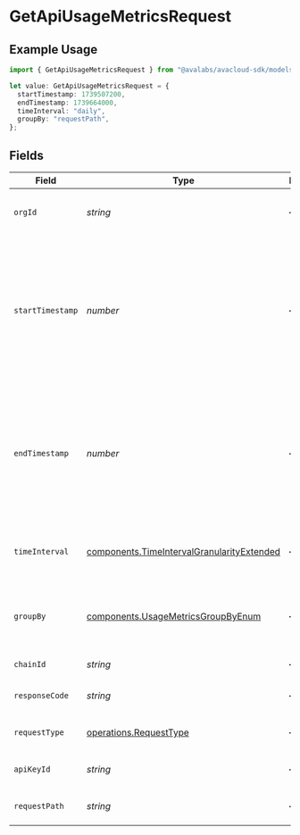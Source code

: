 # GetApiUsageMetricsRequest

## Example Usage

```typescript
import { GetApiUsageMetricsRequest } from "@avalabs/avacloud-sdk/models/operations";

let value: GetApiUsageMetricsRequest = {
  startTimestamp: 1739507200,
  endTimestamp: 1739664000,
  timeInterval: "daily",
  groupBy: "requestPath",
};
```

## Fields

| Field                                                                                                                   | Type                                                                                                                    | Required                                                                                                                | Description                                                                                                             | Example                                                                                                                 |
| ----------------------------------------------------------------------------------------------------------------------- | ----------------------------------------------------------------------------------------------------------------------- | ----------------------------------------------------------------------------------------------------------------------- | ----------------------------------------------------------------------------------------------------------------------- | ----------------------------------------------------------------------------------------------------------------------- |
| `orgId`                                                                                                                 | *string*                                                                                                                | :heavy_minus_sign:                                                                                                      | Organization ID to fetch usage metrics for                                                                              |                                                                                                                         |
| `startTimestamp`                                                                                                        | *number*                                                                                                                | :heavy_minus_sign:                                                                                                      | The start time of the range as a UNIX timestamp. The requested start time  will be rounded down to 0:00 UTC of the day. | 1739507200                                                                                                              |
| `endTimestamp`                                                                                                          | *number*                                                                                                                | :heavy_minus_sign:                                                                                                      | The end time of the range as a UNIX timestamp. The requested end time will be rounded down to 0:00 UTC of the day.      | 1739664000                                                                                                              |
| `timeInterval`                                                                                                          | [components.TimeIntervalGranularityExtended](../../models/components/timeintervalgranularityextended.md)                | :heavy_minus_sign:                                                                                                      | Time interval granularity for data aggregation                                                                          | daily                                                                                                                   |
| `groupBy`                                                                                                               | [components.UsageMetricsGroupByEnum](../../models/components/usagemetricsgroupbyenum.md)                                | :heavy_minus_sign:                                                                                                      | Query param for the criterion used for grouping metrics                                                                 | requestPath                                                                                                             |
| `chainId`                                                                                                               | *string*                                                                                                                | :heavy_minus_sign:                                                                                                      | Filter data by chain ID.                                                                                                |                                                                                                                         |
| `responseCode`                                                                                                          | *string*                                                                                                                | :heavy_minus_sign:                                                                                                      | Filter data by response status code.                                                                                    |                                                                                                                         |
| `requestType`                                                                                                           | [operations.RequestType](../../models/operations/requesttype.md)                                                        | :heavy_minus_sign:                                                                                                      | Filter data by request type.                                                                                            |                                                                                                                         |
| `apiKeyId`                                                                                                              | *string*                                                                                                                | :heavy_minus_sign:                                                                                                      | Filter data by API key ID.                                                                                              |                                                                                                                         |
| `requestPath`                                                                                                           | *string*                                                                                                                | :heavy_minus_sign:                                                                                                      | Filter data by request path.                                                                                            |                                                                                                                         |